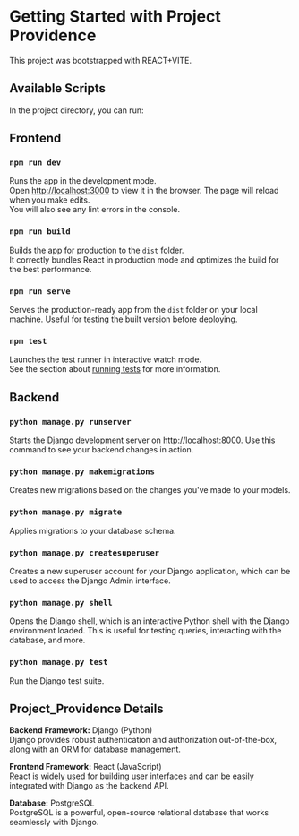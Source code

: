 # Getting Started with Project Providence

This project was bootstrapped with REACT+VITE.

## Available Scripts

In the project directory, you can run:

## Frontend

### `npm run dev`

Runs the app in the development mode.\
Open [http://localhost:3000](http://localhost:3000) to view it in the browser. The page will reload when you make edits.\
You will also see any lint errors in the console.

### `npm run build`

Builds the app for production to the `dist` folder.\
It correctly bundles React in production mode and optimizes the build for the best performance.

### `npm run serve`

Serves the production-ready app from the `dist` folder on your local machine. Useful for testing the built version before deploying.

### `npm test`

Launches the test runner in interactive watch mode.\
See the section about [running tests](https://reactjs.org/docs/testing.html) for more information.

## Backend

### `python manage.py runserver`

Starts the Django development server on [http://localhost:8000](http://localhost:8000). Use this command to see your backend changes in action.

### `python manage.py makemigrations`

Creates new migrations based on the changes you've made to your models.

### `python manage.py migrate`

Applies migrations to your database schema.

### `python manage.py createsuperuser`

Creates a new superuser account for your Django application, which can be used to access the Django Admin interface.

### `python manage.py shell`

Opens the Django shell, which is an interactive Python shell with the Django environment loaded. This is useful for testing queries, interacting with the database, and more.

### `python manage.py test`

Run the Django test suite.

## Project_Providence Details

**Backend Framework:** Django (Python)  
Django provides robust authentication and authorization out-of-the-box, along with an ORM for database management.

**Frontend Framework:** React (JavaScript)  
React is widely used for building user interfaces and can be easily integrated with Django as the backend API.

**Database:** PostgreSQL  
PostgreSQL is a powerful, open-source relational database that works seamlessly with Django.
